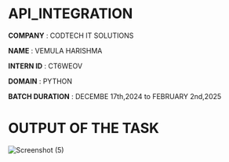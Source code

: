 # API_INTEGRATION

**COMPANY** : CODTECH IT SOLUTIONS

**NAME** : VEMULA HARISHMA

**INTERN ID** : CT6WEOV

**DOMAIN** : PYTHON

**BATCH DURATION** : DECEMBE 17th,2024 to FEBRUARY 2nd,2025

# OUTPUT OF THE TASK

![Screenshot (5)](https://github.com/user-attachments/assets/234b9757-6e30-4198-9e70-0b8224d3f70f)
